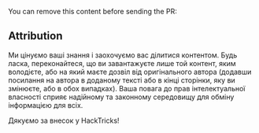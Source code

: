 You can remove this content before sending the PR:

## Attribution
Ми цінуємо ваші знання і заохочуємо вас ділитися контентом. Будь ласка, переконайтеся, що ви завантажуєте лише той контент, яким володієте, або на який маєте дозвіл від оригінального автора (додавши посилання на автора в доданому тексті або в кінці сторінки, яку ви змінюєте, або в обох випадках). Ваша повага до прав інтелектуальної власності сприяє надійному та законному середовищу для обміну інформацією для всіх.

Дякуємо за внесок у HackTricks!
